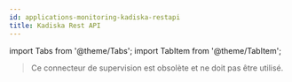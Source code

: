 ```yaml
---
id: applications-monitoring-kadiska-restapi
title: Kadiska Rest API
---
```

import Tabs from '@theme/Tabs';
import TabItem from '@theme/TabItem';

> Ce connecteur de supervision est obsolète et ne doit pas être utilisé.